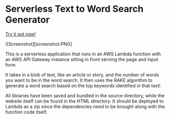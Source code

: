 # Serverless Text to Word Search Generator

[Try it out now!](https://d3pmqgalyxt1nk.cloudfront.net/)

![Screenshot][screenshot.PNG]

This is a serverless application that runs in an AWS Lambda function with an AWS API Gateway instance sitting in front serving the page and input form.

It takes in a blob of text, like an article or story, and the number of words you want to be in the word search. It then uses the RAKE algorithm to generate a word search based on the top keywords identified in that text!

All libraries have been saved and bundled in the source directory, while the website itself can be found in the HTML directory. It should be deployed to Lambda as a zip since the dependencies need to be brought along with the function code itself.
